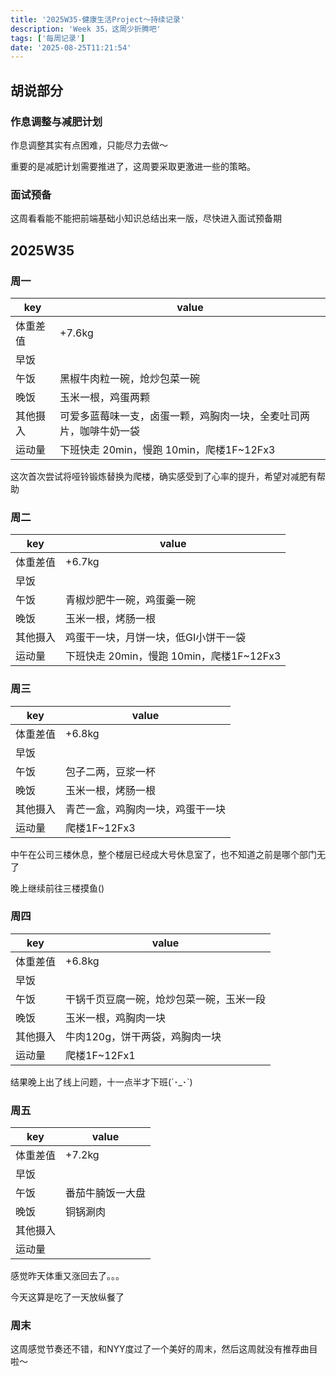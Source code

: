 ```yaml
---
title: '2025W35-健康生活Project～持续记录'
description: 'Week 35，这周少折腾吧'
tags: ['每周记录']
date: '2025-08-25T11:21:54'
---
```


## 胡说部分

### 作息调整与减肥计划

作息调整其实有点困难，只能尽力去做～

重要的是减肥计划需要推进了，这周要采取更激进一些的策略。

### 面试预备

这周看看能不能把前端基础小知识总结出来一版，尽快进入面试预备期

## 2025W35

### 周一

| key      | value                                                        |
| -------- | ------------------------------------------------------------ |
| 体重差值 | +7.6kg                                                       |
| 早饭     |                                                              |
| 午饭     | 黑椒牛肉粒一碗，炝炒包菜一碗                                 |
| 晚饭     | 玉米一根，鸡蛋两颗                                           |
| 其他摄入 | 可爱多蓝莓味一支，卤蛋一颗，鸡胸肉一块，全麦吐司两片，咖啡牛奶一袋 |
| 运动量   | 下班快走 20min，慢跑 10min，爬楼1F~12Fx3                     |

这次首次尝试将哑铃锻炼替换为爬楼，确实感受到了心率的提升，希望对减肥有帮助

### 周二

| key      | value                                    |
| -------- | ---------------------------------------- |
| 体重差值 | +6.7kg                                   |
| 早饭     |                                          |
| 午饭     | 青椒炒肥牛一碗，鸡蛋羹一碗               |
| 晚饭     | 玉米一根，烤肠一根                       |
| 其他摄入 | 鸡蛋干一块，月饼一块，低GI小饼干一袋     |
| 运动量   | 下班快走 20min，慢跑 10min，爬楼1F~12Fx3 |

### 周三

| key      | value                            |
| -------- | -------------------------------- |
| 体重差值 | +6.8kg                           |
| 早饭     |                                  |
| 午饭     | 包子二两，豆浆一杯               |
| 晚饭     | 玉米一根，烤肠一根               |
| 其他摄入 | 青芒一盒，鸡胸肉一块，鸡蛋干一块 |
| 运动量   | 爬楼1F~12Fx3                     |

中午在公司三楼休息，整个楼层已经成大号休息室了，也不知道之前是哪个部门无了

晚上继续前往三楼摸鱼()

### 周四

| key      | value                                    |
| -------- | ---------------------------------------- |
| 体重差值 | +6.8kg                                   |
| 早饭     |                                          |
| 午饭     | 干锅千页豆腐一碗，炝炒包菜一碗，玉米一段 |
| 晚饭     | 玉米一根，鸡胸肉一块                     |
| 其他摄入 | 牛肉120g，饼干两袋，鸡胸肉一块           |
| 运动量   | 爬楼1F~12Fx1                             |

结果晚上出了线上问题，十一点半才下班(´･_･`)

### 周五

| key      | value            |
| -------- | ---------------- |
| 体重差值 | +7.2kg           |
| 早饭     |                  |
| 午饭     | 番茄牛腩饭一大盘 |
| 晚饭     | 铜锅涮肉         |
| 其他摄入 |                  |
| 运动量   |                  |

感觉昨天体重又涨回去了。。。

今天这算是吃了一天放纵餐了

### 周末

这周感觉节奏还不错，和NYY度过了一个美好的周末，然后这周就没有推荐曲目啦～


